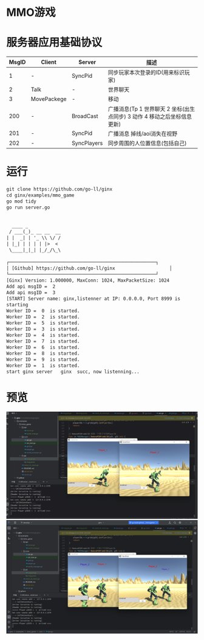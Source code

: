 # MMO游戏

# 服务器应用基础协议

| MsgID | Client      | Server      | 描述                                                         |
| ----- | ----------- | ----------- | ------------------------------------------------------------ |
| 1     | -           | SyncPid     | 同步玩家本次登录的ID(用来标识玩家)                           |
| 2     | Talk        | -           | 世界聊天                                                     |
| 3     | MovePackege | -           | 移动                                                         |
| 200   | -           | BroadCast   | 广播消息(Tp 1 世界聊天 2 坐标(出生点同步) 3 动作 4 移动之后坐标信息更新) |
| 201   | -           | SyncPid     | 广播消息 掉线/aoi消失在视野                                  |
| 202   | -           | SyncPlayers | 同步周围的人位置信息(包括自己)                               |


# 运行

```
git clone https://github.com/go-ll/ginx
cd ginx/examples/mmo_game
go mod tidy
go run server.go

                                        
  ____ _
 / ___(_)_ __ __  __
| |  _| | '_ \\ \/ /
| |_| | | | | |>  <
 \____|_|_| |_/_/\_\

┌──────────────────────────────────────────────────────┐
│ [Github] https://github.com/go-ll/ginx                    │
└──────────────────────────────────────────────────────┘
[Ginx] Version: 1.000000, MaxConn: 1024, MaxPacketSize: 1024
Add api msgID =  2
Add api msgID =  3
[START] Server name: ginx,listenner at IP: 0.0.0.0, Port 8999 is starting
Worker ID =  0  is started.
Worker ID =  2  is started.
Worker ID =  5  is started.
Worker ID =  3  is started.
Worker ID =  4  is started.
Worker ID =  7  is started.
Worker ID =  6  is started.
Worker ID =  8  is started.
Worker ID =  9  is started.
Worker ID =  1  is started.
start ginx server   ginx  succ, now listenning...
```


# 预览
![](./images/1.png)
![](./images/2.png)


